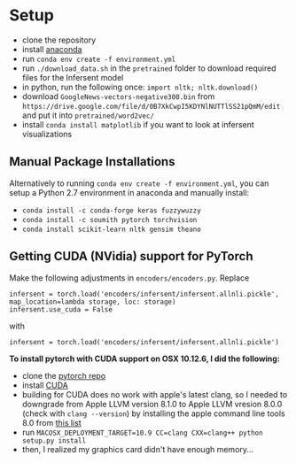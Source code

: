 # Setup

- clone the repository
- install [anaconda](https://www.anaconda.com/download/)
- run `conda env create -f environment.yml`
- run `./download_data.sh` in the `pretrained` folder to download required files for the Infersent model
- in python, run the following once: `import nltk; nltk.download()`
- download `GoogleNews-vectors-negative300.bin` from `https://drive.google.com/file/d/0B7XkCwpI5KDYNlNUTTlSS21pQmM/edit` and put it into `pretrained/word2vec/`
- install `conda install matplotlib` if you want to look at infersent visualizations


## Manual Package Installations

Alternatively to running `conda env create -f environment.yml`, you can setup a Python 2.7 environment in anaconda and manually install:
- `conda install -c conda-forge keras fuzzywuzzy`
- `conda install -c soumith pytorch torchvision`
- `conda install scikit-learn nltk gensim theano`


## Getting CUDA (NVidia) support for PyTorch

Make the following adjustments in `encoders/encoders.py`. Replace

```
infersent = torch.load('encoders/infersent/infersent.allnli.pickle', map_location=lambda storage, loc: storage)
infersent.use_cuda = False
```

with 

```
infersent = torch.load('encoders/infersent/infersent.allnli.pickle')
```

**To install pytorch with CUDA support on OSX 10.12.6, I did the following:**

- clone the [pytorch repo](https://github.com/pytorch/pytorch#from-source)
- install [CUDA](https://developer.nvidia.com/cuda-downloads)
- building for CUDA does no work with apple's latest clang, so I needed to downgrade from Apple LLVM version 8.1.0 to Apple LLVM vresion 8.0.0 (check with `clang --version`) by installing the apple command line tools 8.0 from [this list](https://developer.apple.com/download/more/)
- run `MACOSX_DEPLOYMENT_TARGET=10.9 CC=clang CXX=clang++ python setup.py install`
- then, I realized my graphics card didn't have enough memory...
